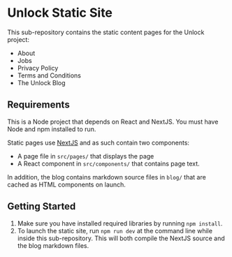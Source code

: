 # Unlock Static Site

This sub-repository contains the static content pages for the Unlock project:

 * About
 * Jobs
 * Privacy Policy
 * Terms and Conditions
 * The Unlock Blog
 
## Requirements

This is a Node project that depends on React and NextJS. You must have Node and npm installed to run.

Static pages use [NextJS](https://nextjs.org/) and as such contain two components:

 * A page file in `src/pages/` that displays the page
 * A React component in `src/components/` that contains page text.
 
In addition, the blog contains markdown source files in `blog/` that are cached as HTML components on launch.

## Getting Started

 1. Make sure you have installed required libraries by running `npm install`.
 2. To launch the static site, run `npm run dev` at the command line while inside this sub-repository. This will both 
    compile the NextJS source and the blog markdown files.
